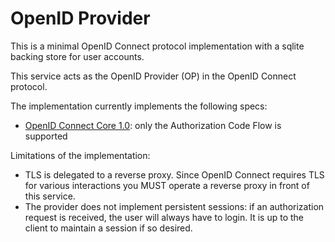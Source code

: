 # OpenID Provider

This is a minimal OpenID Connect protocol implementation with a sqlite backing store for user accounts.

This service acts as the OpenID Provider (OP) in the OpenID Connect protocol.

The implementation currently implements the following specs:

- [OpenID Connect Core 1.0](https://openid.net/specs/openid-connect-core-1_0.html): only the Authorization Code Flow is supported

Limitations of the implementation:

- TLS is delegated to a reverse proxy. Since OpenID Connect requires TLS for various interactions you MUST operate a reverse proxy in front of this service.
- The provider does not implement persistent sessions: if an authorization request is received, the user will always have to login. It is up to the client to maintain a session if so desired.
